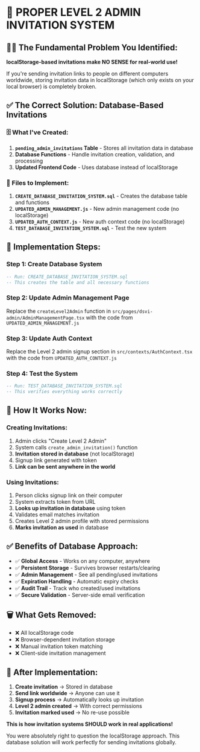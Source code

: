 # 🎯 PROPER LEVEL 2 ADMIN INVITATION SYSTEM

## 🤦‍♂️ **The Fundamental Problem You Identified:**
**localStorage-based invitations make NO SENSE for real-world use!**

If you're sending invitation links to people on different computers worldwide, storing invitation data in localStorage (which only exists on your local browser) is completely broken.

## ✅ **The Correct Solution: Database-Based Invitations**

### **🗄️ What I've Created:**

1. **`pending_admin_invitations` Table** - Stores all invitation data in database
2. **Database Functions** - Handle invitation creation, validation, and processing
3. **Updated Frontend Code** - Uses database instead of localStorage

### **📁 Files to Implement:**

1. **`CREATE_DATABASE_INVITATION_SYSTEM.sql`** - Creates the database table and functions
2. **`UPDATED_ADMIN_MANAGEMENT.js`** - New admin management code (no localStorage)
3. **`UPDATED_AUTH_CONTEXT.js`** - New auth context code (no localStorage)
4. **`TEST_DATABASE_INVITATION_SYSTEM.sql`** - Test the new system

## 🚀 **Implementation Steps:**

### **Step 1: Create Database System**
```sql
-- Run: CREATE_DATABASE_INVITATION_SYSTEM.sql
-- This creates the table and all necessary functions
```

### **Step 2: Update Admin Management Page**
Replace the `createLevel2Admin` function in `src/pages/dsvi-admin/AdminManagementPage.tsx` with the code from `UPDATED_ADMIN_MANAGEMENT.js`

### **Step 3: Update Auth Context**
Replace the Level 2 admin signup section in `src/contexts/AuthContext.tsx` with the code from `UPDATED_AUTH_CONTEXT.js`

### **Step 4: Test the System**
```sql
-- Run: TEST_DATABASE_INVITATION_SYSTEM.sql
-- This verifies everything works correctly
```

## 🎯 **How It Works Now:**

### **Creating Invitations:**
1. Admin clicks "Create Level 2 Admin"
2. System calls `create_admin_invitation()` function
3. **Invitation stored in database** (not localStorage)
4. Signup link generated with token
5. **Link can be sent anywhere in the world**

### **Using Invitations:**
1. Person clicks signup link on their computer
2. System extracts token from URL
3. **Looks up invitation in database** using token
4. Validates email matches invitation
5. Creates Level 2 admin profile with stored permissions
6. **Marks invitation as used** in database

## ✅ **Benefits of Database Approach:**

- ✅ **Global Access** - Works on any computer, anywhere
- ✅ **Persistent Storage** - Survives browser restarts/clearing
- ✅ **Admin Management** - See all pending/used invitations
- ✅ **Expiration Handling** - Automatic expiry checks
- ✅ **Audit Trail** - Track who created/used invitations
- ✅ **Secure Validation** - Server-side email verification

## 🗑️ **What Gets Removed:**
- ❌ All localStorage code
- ❌ Browser-dependent invitation storage
- ❌ Manual invitation token matching
- ❌ Client-side invitation management

## 🎉 **After Implementation:**

1. **Create invitation** → Stored in database
2. **Send link worldwide** → Anyone can use it
3. **Signup process** → Automatically looks up invitation
4. **Level 2 admin created** → With correct permissions
5. **Invitation marked used** → No re-use possible

**This is how invitation systems SHOULD work in real applications!**

You were absolutely right to question the localStorage approach. This database solution will work perfectly for sending invitations globally.
